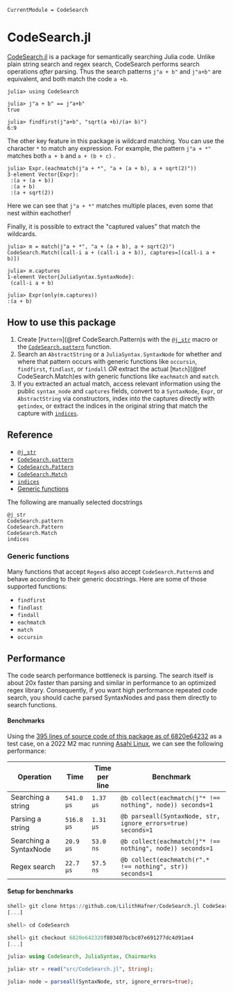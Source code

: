 ```@meta
CurrentModule = CodeSearch
```

# CodeSearch.jl

[CodeSearch.jl](https://github.com/LilithHafner/CodeSearch.jl) is a package for semantically searching Julia code. Unlike plain string search
and regex search, CodeSearch performs search operations _after_ parsing. Thus the search
patterns `j"a + b"` and `j"a+b"` are equivalent, and both match the code `a +b`.

```jldoctest intro
julia> using CodeSearch

julia> j"a + b" == j"a+b"
true

julia> findfirst(j"a+b", "sqrt(a +b)/(a+ b)")
6:9
```

The other key feature in this package is wildcard matching. You can use the character `*` to
match any expression. For example, the pattern `j"a + *"` matches both `a + b` and
`a + (b + c)` .

```jldoctest intro
julia> Expr.(eachmatch(j"a + *", "a + (a + b), a + sqrt(2)"))
3-element Vector{Expr}:
 :(a + (a + b))
 :(a + b)
 :(a + sqrt(2))
```

Here we can see that `j"a + *"` matches multiple places, even some that nest within
eachother!

Finally, it is possible to extract the "captured values" that match the wildcards.

```jldoctest intro
julia> m = match(j"a + *", "a + (a + b), a + sqrt(2)")
CodeSearch.Match((call-i a + (call-i a + b)), captures=[(call-i a + b)])

julia> m.captures
1-element Vector{JuliaSyntax.SyntaxNode}:
 (call-i a + b)

julia> Expr(only(m.captures))
:(a + b)
```

## How to use this package

1. Create [`Pattern`](@ref CodeSearch.Pattern)s with the [`@j_str`](@ref) macro or the
    [`CodeSearch.pattern`](@ref) function.
2. Search an `AbstractString` or a `JuliaSyntax.SyntaxNode` for whether and where that
    pattern occurs with generic functions like `occursin`, `findfirst`, `findlast`, or
    `findall` _OR_ extract the actual [`Match`](@ref CodeSearch.Match)es with generic functions like `eachmatch` and
    `match`.
3. If you extracted an actual match, access relevant information using the public
    `syntax_node` and `captures` fields, convert to a `SyntaxNode`, `Expr`, or
    `AbstractString` via constructors, index into the captures directly with `getindex`, or
    extract the indices in the original string that match the capture with
    [`indices`](@ref).

## Reference

- [`@j_str`](@ref)
- [`CodeSearch.pattern`](@ref)
- [`CodeSearch.Pattern`](@ref)
- [`CodeSearch.Match`](@ref)
- [`indices`](@ref)
- [Generic functions](@ref)

The following are manually selected docstrings

```@docs
@j_str
CodeSearch.pattern
CodeSearch.Pattern
CodeSearch.Match
indices
```
### Generic functions

Many functions that accept `Regex`s also accept `CodeSearch.Pattern`s and behave according
to their generic docstrings. Here are some of those supported functions:

- `findfirst`
- `findlast`
- `findall`
- `eachmatch`
- `match`
- `occursin`

## Performance

The code search performance bottleneck is parsing. The search itself is about 20x faster
than parsing and similar in performance to an optimized regex library. Consequently, if you
want high performance repeated code search, you should cache parsed SyntaxNodes and pass
them directly to search functions.

#### Benchmarks

Using the [395 lines of source code of this package as of 6820e64232](https://github.com/LilithHafner/CodeSearch.jl/blob/6820e642320f803407bcbc07e691277dc4d91ae4/src/CodeSearch.jl)
as a test case, on a 2022 M2 mac running [Asahi Linux](https://asahilinux.org/), we can see the following performance:

| Operation              | Time         | Time per line | Benchmark |
|------------------------|--------------|-------------|-------------|
| Searching a string     | `541.0 μs` | `1.37 μs`  | `@b collect(eachmatch(j"* !== nothing", node)) seconds=1` |
| Parsing a string       | `516.8 μs` | `1.31 μs`  | `@b parseall(SyntaxNode, str, ignore_errors=true) seconds=1` |
| Searching a SyntaxNode | `20.9 μs`  | `53.0 ns` | `@b collect(eachmatch(j"* !== nothing", node)) seconds=1` |
| Regex search           | `22.7 μs`  | `57.5 ns` | `@b collect(eachmatch(r".* !== nothing", str)) seconds=1` |

#### Setup for benchmarks
```julia
shell> git clone https://github.com/LilithHafner/CodeSearch.jl CodeSearch
[...]

shell> cd CodeSearch

shell> git checkout 6820e642320f803407bcbc07e691277dc4d91ae4
[...]

julia> using CodeSearch, JuliaSyntax, Chairmarks

julia> str = read("src/CodeSearch.jl", String);

julia> node = parseall(SyntaxNode, str, ignore_errors=true);
```

